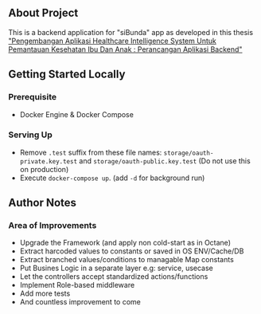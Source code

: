 ## About Project
This is a backend application for "siBunda" app as developed in this thesis ["Pengembangan Aplikasi Healthcare Intelligence System Untuk Pemantauan Kesehatan Ibu Dan Anak : Perancangan Aplikasi Backend"](https://repository.its.ac.id/89802/)

## Getting Started Locally
### Prerequisite
- Docker Engine & Docker Compose

### Serving Up
- Remove `.test` suffix from these file names: `storage/oauth-private.key.test` and `storage/oauth-public.key.test` (Do not use this on production)
- Execute `docker-compose up`. (add `-d` for background run)

## Author Notes
### Area of Improvements
- Upgrade the Framework (and apply non cold-start as in Octane)
- Extract harcoded values to constants or saved in OS ENV/Cache/DB
- Extract branched values/conditions to managable Map constants
- Put Busines Logic in a separate layer e.g: service, usecase
- Let the controllers accept standardized actions/functions
- Implement Role-based middleware
- Add more tests
- And countless improvement to come